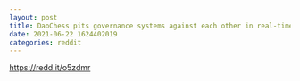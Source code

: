 ```yaml
--- 
layout: post 
title: DaoChess pits governance systems against each other in real-time games of Chess, testing mechanisms and coordination 
date: 2021-06-22 1624402019 
categories: reddit 
--- 
```

https://redd.it/o5zdmr